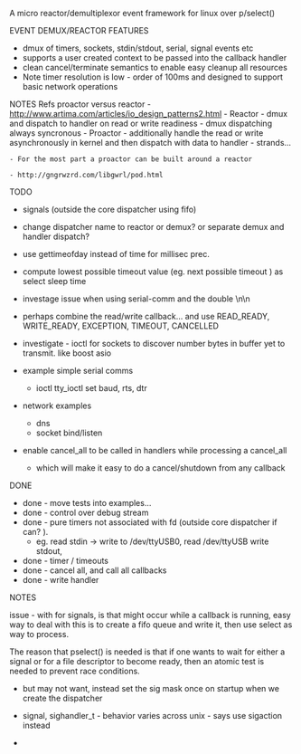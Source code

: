 
A micro reactor/demultiplexor event framework for linux over p/select()


EVENT DEMUX/REACTOR FEATURES
  - dmux of timers, sockets, stdin/stdout, serial, signal events etc
  - supports a user created context to be passed into the callback handler
  - clean cancel/terminate semantics to enable easy cleanup all resources
  - Note timer resolution is low - order of 100ms and designed to support basic network operations


NOTES
  Refs proactor versus reactor
    - http://www.artima.com/articles/io_design_patterns2.html
      - Reactor
        - dmux and dispatch to handler on read or write readiness
        - dmux dispatching always syncronous
      - Proactor
        - additionally handle the read or write asynchronously in kernel and then dispatch with data to handler
        - strands...

    - For the most part a proactor can be built around a reactor

    - http://gngrwzrd.com/libgwrl/pod.html


TODO
  - signals (outside the core dispatcher using fifo)

  - change dispatcher name to reactor or demux? or separate demux and handler dispatch?

  - use gettimeofday instead of time for millisec prec.

  - compute lowest possible timeout value (eg. next possible timeout ) as select sleep time

  - investage issue when using serial-comm and the double \n\n

  - perhaps combine the read/write callback... and use
      READ_READY, WRITE_READY, EXCEPTION, TIMEOUT, CANCELLED

  - investigate - ioctl for sockets to discover number bytes in buffer yet to transmit. like boost asio

  - example simple serial comms
      - ioctl tty_ioctl set baud, rts, dtr

  - network examples
      - dns
      - socket bind/listen

  - enable cancel_all to be called in handlers while processing a cancel_all
      - which will make it easy to do a cancel/shutdown from any callback

DONE
  - done - move tests into examples...
  - done - control over debug stream
  - done - pure timers not associated with fd (outside core dispatcher if can? ).
    - eg. read stdin -> write to /dev/ttyUSB0, read /dev/ttyUSB write stdout,
  - done - timer  / timeouts
  - done - cancel all, and call all callbacks
  - done - write handler

NOTES

  issue - with for signals, is that might occur while a callback is running,
          easy way to deal with this is to create a fifo queue and write it, then use
          select as way to process.


  The  reason  that pselect() is needed is that if one wants to wait for either a
  signal or for a file descriptor to become ready, then an atomic test is needed
  to prevent race conditions.

  - but may not want, instead set the sig mask once on startup when we create the dispatcher

  - signal, sighandler_t   - behavior varies across unix  - says use sigaction instead
  -


